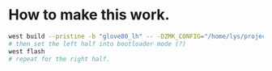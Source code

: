 # How to make this work.

```bash
west build --pristine -b "glove80_lh" -- -DZMK_CONFIG="/home/lys/projects/zmk-config/config"
# then set the left half into bootloader mode (?)
west flash
# repeat for the right half.
```
